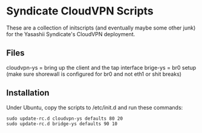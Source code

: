 Syndicate CloudVPN Scripts
==========================

These are a collection of initscripts (and eventually maybe some other junk) for the Yasashii
Syndicate's CloudVPN deployment.

Files
----------

cloudvpn-ys = bring up the client and the tap interface
brige-ys = br0 setup (make sure shorewall is configured for br0 and not eth1 or shit breaks)

Installation
---------------

Under Ubuntu, copy the scripts to /etc/init.d and run these commands:

	sudo update-rc.d cloudvpn-ys defaults 80 20
	sudo update-rc.d bridge-ys defaults 90 10
